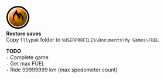 ![FUEL](https://raw.githubusercontent.com/iiiypuk/fuel-stuff/master/.fuel.png)  
**Restore saves**  
Copy `lllypuk` folder to `%USERPROFILE%\Documents\My Games\FUEL`

**TODO**  
`-` Complete game  
`-` Get max FUEL  
`-` Ride 99999999 km (max spedometer count)
